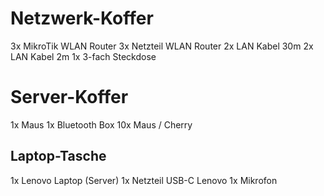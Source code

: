 # Netzwerk-Koffer


3x MikroTik WLAN Router
3x Netzteil WLAN Router
2x LAN Kabel 30m
2x LAN Kabel 2m
1x 3-fach Steckdose

# Server-Koffer

1x Maus
1x Bluetooth Box
10x Maus / Cherry

## Laptop-Tasche
1x Lenovo Laptop (Server)
1x Netzteil USB-C Lenovo
1x Mikrofon

